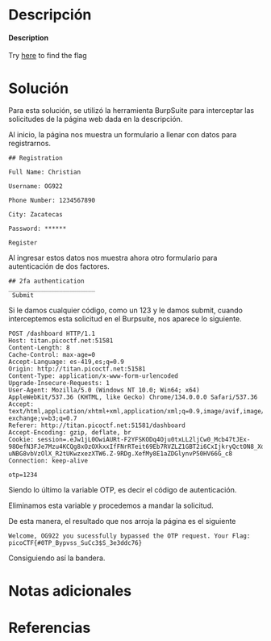 # **Descripción**

#### Description

Try [here](http://titan.picoctf.net:63437/) to find the flag
# **Solución**

Para esta solución, se utilizó la herramienta BurpSuite para interceptar las solicitudes de la página web dada en la descripción.

Al inicio, la página nos muestra un formulario a llenar con datos para registrarnos.

```
## Registration

Full Name: Christian   
  
Username: OG922
  
Phone Number: 1234567890  
  
City: Zacatecas
  
Password: ******

Register
```

Al ingresar estos datos nos muestra ahora otro formulario para autenticación de dos factores.

```
## 2fa authentication
________________________
 Submit
```

Si le damos cualquier código, como un 123 y le damos submit, cuando interceptemos esta solicitud en el Burpsuite, nos aparece lo siguiente.

```Burpsuite
POST /dashboard HTTP/1.1
Host: titan.picoctf.net:51581
Content-Length: 8
Cache-Control: max-age=0
Accept-Language: es-419,es;q=0.9
Origin: http://titan.picoctf.net:51581
Content-Type: application/x-www-form-urlencoded
Upgrade-Insecure-Requests: 1
User-Agent: Mozilla/5.0 (Windows NT 10.0; Win64; x64) AppleWebKit/537.36 (KHTML, like Gecko) Chrome/134.0.0.0 Safari/537.36
Accept: text/html,application/xhtml+xml,application/xml;q=0.9,image/avif,image/webp,image/apng,*/*;q=0.8,application/signed-exchange;v=b3;q=0.7
Referer: http://titan.picoctf.net:51581/dashboard
Accept-Encoding: gzip, deflate, br
Cookie: session=.eJw1jL0OwiAURt-F2YFSKODq4Oju0txLL2ljCw0_Mcb47tJEx-98OefN3FJe7Mzu4KCQg8xOzOXkxxIfFNrRTeit69Eb7RVZLZ1GBT2i6CxIjkryQctON8_XdR0DbNS0y5yWXBYIjceyN2KNkVy2uUPOz5imIy56qQ40x0BjqBtS-uNBG8vbVzOlX_R2tUKwzxezXTW6.Z-9RDg.XefMy8E1aZDGlynvP50HV66G_c8
Connection: keep-alive

otp=1234
```

Siendo lo último la variable OTP, es decir el código de autenticación.

Eliminamos esta variable y procedemos a mandar la solicitud.

De esta manera, el resultado que nos arroja la página es el siguiente

```
Welcome, OG922 you sucessfully bypassed the OTP request. Your Flag: picoCTF{#0TP_Bypvss_SuCc3$S_3e3ddc76}
```

Consiguiendo así la bandera.

# **Notas adicionales**


# **Referencias**